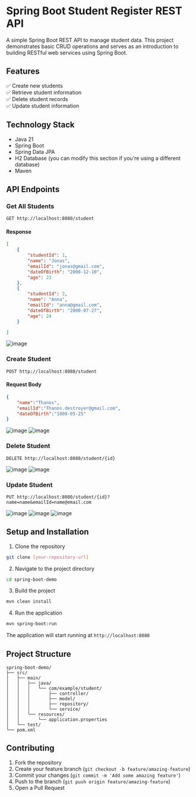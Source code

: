 # Spring Boot Student Register REST API

A simple Spring Boot REST API to manage student data. This project demonstrates basic CRUD operations and serves as an introduction to building RESTful web services using Spring Boot.

## Features

✅ Create new students
<br />
✅ Retrieve student information
<br />
✅ Delete student records
<br />
✅ Update student information

## Technology Stack

- Java 21
- Spring Boot
- Spring Data JPA
- H2 Database (you can modify this section if you're using a different database)
- Maven

## API Endpoints

### Get All Students
```http
GET http://localhost:8080/student
```

#### Response
```json
[
    {
        "studentId": 1,
        "name": "Jonas",
        "emailId": "jonas@gmail.com",
        "dateOfBirth": "2000-12-10",
        "age": 23
    },
    {
        "studentId": 2,
        "name": "Anna",
        "emailId": "anna@gmail.com",
        "dateOfBirth": "2000-07-27",
        "age": 24
    }

]
```

![image](https://github.com/user-attachments/assets/43a5d4ef-8f20-40c9-b79c-046b4e03172e)


### Create Student
```http
POST http://localhost:8080/student
```

#### Request Body
```json
{
    "name":"Thanos",
    "emailId":"Thanos.destroyer@gmail.com",
    "dateOfBirth":"1000-05-25"
}
```

![image](https://github.com/user-attachments/assets/3c3d74ad-1861-411d-bfc9-432509cb13a7)
![image](https://github.com/user-attachments/assets/1982108c-48fb-480e-bfe2-f9442e2b168e)


### Delete Student
```http
DELETE http://localhost:8080/student/{id}
```

![image](https://github.com/user-attachments/assets/d52af46c-6ca4-4e5d-b191-b92e50659246)
![image](https://github.com/user-attachments/assets/c5f567c6-d003-405b-856a-f93653aa7054)


### Update Student
```http
PUT http://localhost:8080/student/{id}?name=name&emailId=name@email.com
```
![image](https://github.com/user-attachments/assets/723c4a88-d9c3-43e9-87e7-4d934b4f01f6)
![image](https://github.com/user-attachments/assets/acb6fa0e-a5e1-43a4-a8b8-4b3c6fdbb414)
![image](https://github.com/user-attachments/assets/277fba76-b6b7-42fc-b23a-c923448201e4)

## Setup and Installation

1. Clone the repository
```bash
git clone [your-repository-url]
```

2. Navigate to the project directory
```bash
cd spring-boot-demo
```

3. Build the project
```bash
mvn clean install
```

4. Run the application
```bash
mvn spring-boot:run
```

The application will start running at `http://localhost:8080`

## Project Structure
```
spring-boot-demo/
├── src/
│   ├── main/
│   │   ├── java/
│   │   │   └── com/example/student/
│   │   │       ├── controller/
│   │   │       ├── model/
│   │   │       ├── repository/
│   │   │       └── service/
│   │   └── resources/
│   │       └── application.properties
│   └── test/
└── pom.xml
```

## Contributing

1. Fork the repository
2. Create your feature branch (`git checkout -b feature/amazing-feature`)
3. Commit your changes (`git commit -m 'Add some amazing feature'`)
4. Push to the branch (`git push origin feature/amazing-feature`)
5. Open a Pull Request
